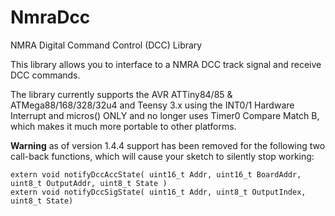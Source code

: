 # NmraDcc
NMRA Digital Command Control (DCC) Library

This library allows you to interface to a NMRA DCC track signal and receive DCC commands.

The library currently supports the AVR ATTiny84/85 & ATMega88/168/328/32u4 and Teensy 3.x using the INT0/1 Hardware Interrupt and micros() ONLY and no longer uses Timer0 Compare Match B, which makes it much more portable to other platforms.

**Warning** as of version 1.4.4 support has been removed for the following two call-back functions, which will cause your sketch to silently stop working:

	extern void notifyDccAccState( uint16_t Addr, uint16_t BoardAddr, uint8_t OutputAddr, uint8_t State )
	extern void notifyDccSigState( uint16_t Addr, uint8_t OutputIndex, uint8_t State) 

